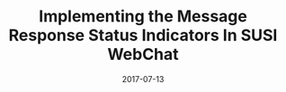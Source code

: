 ---
layout: blog
type: blog
image: images/SUSI_Loading.jpg
title: Implementing the Message Response Status Indicators In SUSI WebChat
date: 2017-07-13
permalink: https://blog.fossasia.org/implementing-the-message-response-status-indicators-in-susi-webchat/
labels:
  - FOSSASIA
  - GSoC
  - SUSI.AI
  - Tutorial
  - Artificial Intelligence
  - Google Summer of Code
  - MaterialUI
  - meesage-status
  - Personal Assistant
  - Susi
  - SUSI Web Chat
---